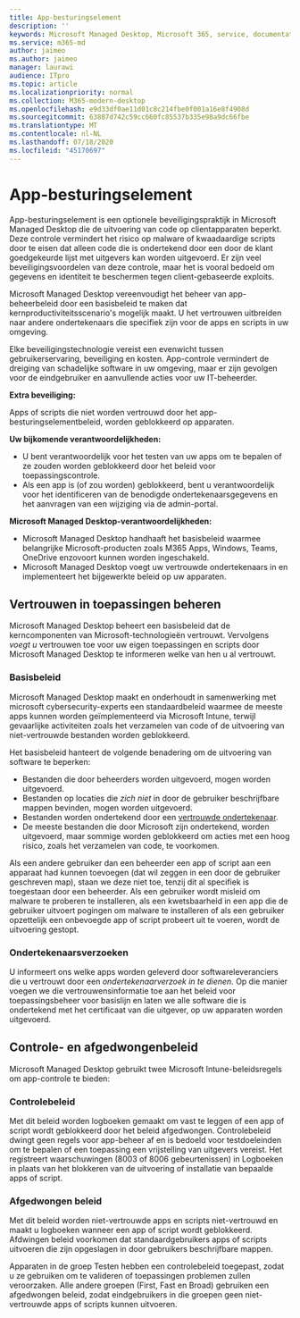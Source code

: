 ```yaml
---
title: App-besturingselement
description: ''
keywords: Microsoft Managed Desktop, Microsoft 365, service, documentatie
ms.service: m365-md
author: jaimeo
ms.author: jaimeo
manager: laurawi
audience: ITpro
ms.topic: article
ms.localizationpriority: normal
ms.collection: M365-modern-desktop
ms.openlocfilehash: e9d33df0ae11d01c8c214fbe0f001a16e8f4908d
ms.sourcegitcommit: 63887d742c59cc660fc85537b335e98a9dc66fbe
ms.translationtype: MT
ms.contentlocale: nl-NL
ms.lasthandoff: 07/18/2020
ms.locfileid: "45170697"
---
```

# <a name="app-control"></a>App-besturingselement

App-besturingselement is een optionele beveiligingspraktijk in Microsoft Managed Desktop die de uitvoering van code op clientapparaten beperkt. Deze controle vermindert het risico op malware of kwaadaardige scripts door te eisen dat alleen code die is ondertekend door een door de klant goedgekeurde lijst met uitgevers kan worden uitgevoerd. Er zijn veel beveiligingsvoordelen van deze controle, maar het is vooral bedoeld om gegevens en identiteit te beschermen tegen client-gebaseerde exploits.

Microsoft Managed Desktop vereenvoudigt het beheer van app-beheerbeleid door een basisbeleid te maken dat kernproductiviteitsscenario's mogelijk maakt. U het vertrouwen uitbreiden naar andere ondertekenaars die specifiek zijn voor de apps en scripts in uw omgeving. 


Elke beveiligingstechnologie vereist een evenwicht tussen gebruikerservaring, beveiliging en kosten. App-controle vermindert de dreiging van schadelijke software in uw omgeving, maar er zijn gevolgen voor de eindgebruiker en aanvullende acties voor uw IT-beheerder.

**Extra beveiliging:**

Apps of scripts die niet worden vertrouwd door het app-besturingselementbeleid, worden geblokkeerd op apparaten.

**Uw bijkomende verantwoordelijkheden:**

- U bent verantwoordelijk voor het testen van uw apps om te bepalen of ze zouden worden geblokkeerd door het beleid voor toepassingscontrole.
- Als een app is (of zou worden) geblokkeerd, bent u verantwoordelijk voor het identificeren van de benodigde ondertekenaarsgegevens en het aanvragen van een wijziging via de admin-portal.

**Microsoft Managed Desktop-verantwoordelijkheden:**

- Microsoft Managed Desktop handhaaft het basisbeleid waarmee belangrijke Microsoft-producten zoals M365 Apps, Windows, Teams, OneDrive enzovoort kunnen worden ingeschakeld.
- Microsoft Managed Desktop voegt uw vertrouwde ondertekenaars in en implementeert het bijgewerkte beleid op uw apparaten.


## <a name="managing-trust-in-applications"></a>Vertrouwen in toepassingen beheren

Microsoft Managed Desktop beheert een basisbeleid dat de kerncomponenten van Microsoft-technologieën vertrouwt. Vervolgens *voegt u* vertrouwen toe voor uw eigen toepassingen en scripts door Microsoft Managed Desktop te informeren welke van hen u al vertrouwt.

### <a name="base-policy"></a>Basisbeleid

Microsoft Managed Desktop maakt en onderhoudt in samenwerking met microsoft cybersecurity-experts een standaardbeleid waarmee de meeste apps kunnen worden geïmplementeerd via Microsoft Intune, terwijl gevaarlijke activiteiten zoals het verzamelen van code of de uitvoering van niet-vertrouwde bestanden worden geblokkeerd.

Het basisbeleid hanteert de volgende benadering om de uitvoering van software te beperken:

- Bestanden die door beheerders worden uitgevoerd, mogen worden uitgevoerd.
- Bestanden op locaties die *zich niet* in door de gebruiker beschrijfbare mappen bevinden, mogen worden uitgevoerd.
- Bestanden worden ondertekend door een [vertrouwde ondertekenaar](#signer-requests).
- De meeste bestanden die door Microsoft zijn ondertekend, worden uitgevoerd, maar sommige worden geblokkeerd om acties met een hoog risico, zoals het verzamelen van code, te voorkomen.


Als een andere gebruiker dan een beheerder een app of script aan een apparaat had kunnen toevoegen (dat wil zeggen in een door de gebruiker geschreven map), staan we deze niet toe, tenzij dit al specifiek is toegestaan door een beheerder. Als een gebruiker wordt misleid om malware te proberen te installeren, als een kwetsbaarheid in een app die de gebruiker uitvoert pogingen om malware te installeren of als een gebruiker opzettelijk een onbevoegde app of script probeert uit te voeren, wordt de uitvoering gestopt.

### <a name="signer-requests"></a>Ondertekenaarsverzoeken

U informeert ons welke apps worden geleverd door softwareleveranciers die u vertrouwt door een *ondertekenaarverzoek in te dienen.* Op die manier voegen we die vertrouwensinformatie toe aan het beleid voor toepassingsbeheer voor basislijn en laten we alle software die is ondertekend met het certificaat van die uitgever, op uw apparaten worden uitgevoerd.

## <a name="audit-and-enforced-policies"></a>Controle- en afgedwongenbeleid

Microsoft Managed Desktop gebruikt twee Microsoft Intune-beleidsregels om app-controle te bieden:

### <a name="audit-policy"></a>Controlebeleid
Met dit beleid worden logboeken gemaakt om vast te leggen of een app of script wordt geblokkeerd door het beleid afgedwongen. Controlebeleid dwingt geen regels voor app-beheer af en is bedoeld voor testdoeleinden om te bepalen of een toepassing een vrijstelling van uitgevers vereist. Het registreert waarschuwingen (8003 of 8006 gebeurtenissen) in Logboeken in plaats van het blokkeren van de uitvoering of installatie van bepaalde apps of script.

### <a name="enforced-policy"></a>Afgedwongen beleid
Met dit beleid worden niet-vertrouwde apps en scripts niet-vertrouwd en maakt u logboeken wanneer een app of script wordt geblokkeerd. Afdwingen beleid voorkomen dat standaardgebruikers apps of scripts uitvoeren die zijn opgeslagen in door gebruikers beschrijfbare mappen.

Apparaten in de groep Testen hebben een controlebeleid toegepast, zodat u ze gebruiken om te valideren of toepassingen problemen zullen veroorzaken. Alle andere groepen (First, Fast en Broad) gebruiken een afgedwongen beleid, zodat eindgebruikers in die groepen geen niet-vertrouwde apps of scripts kunnen uitvoeren.







